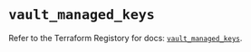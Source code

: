 # `vault_managed_keys`

Refer to the Terraform Registory for docs: [`vault_managed_keys`](https://registry.terraform.io/providers/hashicorp/vault/3.18.0/docs/resources/managed_keys).
